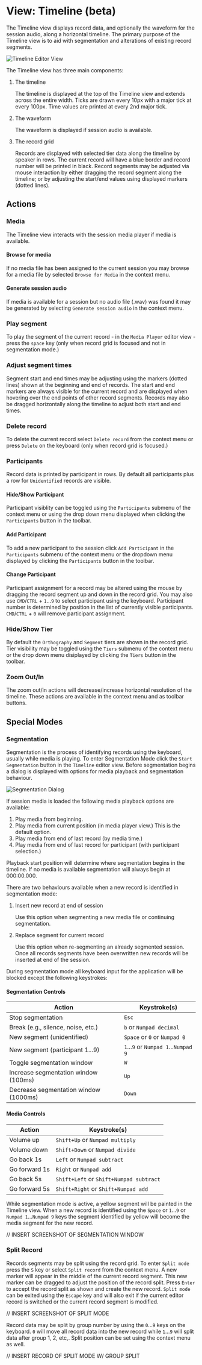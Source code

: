 # View: Timeline (beta)

The Timeline view displays record data, and optionally the waveform for the session audio, along a horizontal timeline. The primary purpose of the Timeline view is to aid with segmentation and alterations of existing record segments.

![Timeline Editor View](images/view_timeline.png "Timeline Editor View")

The Timeline view has three main components:

 1. The timeline 

    The timeline is displayed at the top of the Timeline view and extends across the entire width. Ticks are drawn every 10px with a major tick at every 100px.  Time values are printed at every 2nd major tick.  
    
 1. The waveform

    The waveform is displayed if session audio is available.  

 1. The record grid

    Records are displayed with selected tier data along the timeline by speaker in rows. The current record will have a blue border and record number will be printed in black. Record segments may be adjusted via mouse interaction by either dragging the record segment along the timeline; or by adjusting the start/end values using displayed markers (dotted lines).

## Actions

### Media

The Timeline view interacts with the session media player if media is available.

#### Browse for media

If no media file has been assigned to the current session you may browse for a media file by selected ```Browse for Media``` in the context menu.

#### Generate session audio

If media is available for a session but no audio file (.wav) was found it may be generated by selecting ```Generate session audio``` in the context menu.

### Play segment

To play the segment of the current record - in the ```Media Player``` editor view - press the ```space``` key (only when record grid is focused and not in segmentation mode.)

### Adjust segment times

Segment start and end times may be adjusting using the markers (dotted lines) shown at the beginning and end of records. The start and end markers are always visible for the current record and are displayed when hovering over the end points of other record segments. Records may also be dragged horizontally along the timeline to adjust both start and end times.

### Delete record

To delete the current record select ```Delete record``` from the context menu or press ```Delete``` on the keyboard (only when record grid is focused.)

### Participants

Record data is printed by participant in rows.  By default all participants plus a row for ``Unidentified`` records are visible.

#### Hide/Show Participant

Participant visiblity can be toggled using the ```Participants``` submenu of the context menu or using the drop down menu displayed when clicking the ```Participants``` button in the toolbar.

#### Add Participant

To add a new participant to the session click ```Add Participant``` in the ```Participants``` submenu of the context menu or the dropdown menu displayed by clicking the ```Participants``` button in the toolbar.

#### Change Participant

Participant assignment for a record may be altered using the mouse by dragging the record segment up and down in the record grid. You may also use ```CMD```/```CTRL``` + ```1```...```9``` to select participant using the keyboard. Participant number is determined by position in the list of currently visible participants.  ```CMD```/```CTRL``` + ```0``` will remove participant assignment.

### Hide/Show Tier

By default the ``Orthography``  and ``Segment`` tiers are shown in the record grid. Tier visibility may be toggled using the ```Tiers``` submenu of the context menu or the drop down menu disiplayed by clicking the ```Tiers``` button in the toolbar.

### Zoom Out/In

The zoom out/in actions will decrease/increase horizontal resolution of the timeline.  These actions are available in the context menu and as toolbar buttons.

## Special Modes 

### Segmentation

Segmentation is the process of identifying records using the keyboard, usually while media is playing.  To enter Segmentation Mode click the ```Start Segmentation``` button in the ```Timeline``` editor view.  Before segmentation begins a dialog is displayed with options for media playback and segmentation behaviour.

![Segmentation Dialog](images/segmentation_dialog.png "Segmentation Dialog")

If session media is loaded the following media playback options are available:

 1. Play media from beginning.
 1. Play media from current position (in media player view.) This is the default option.
 1. Play media from end of last record (by media time.)
 1. Play media from end of last record for participant (with participant selection.)

Playback start position will determine where segmentation begins in the timeline. If no media is available segmentation will always begin at 000:00.000.

There are two behaviours available when a new record is identified in segmentation mode:

 1. Insert new record at end of session

    Use this option when segmenting a new media file or continuing segmentation. 

 1. Replace segment for current record
 
    Use this option when re-segmenting an already segmented session.  Once all records segments have been overwritten new records will be inserted at end of the session.
    
During segmentation mode all keyboard input for the application will be blocked except the following keystrokes:

#### Segmentation Controls

| Action | Keystroke(s) |
|---|---|
| Stop segmentation | ```Esc``` | 
| Break (e.g., silence, noise, etc.) | ```b``` or ```Numpad decimal``` |
| New segment (unidentified) | ```Space``` or ```0``` or ```Numpad 0``` |
| New segment (participant 1...9) | ```1```...```9``` or ```Numpad 1```...```Numpad 9``` |
| Toggle segmentation window | ```W``` |
| Increase segmentation window (100ms) | ```Up``` |
| Decrease segmentation window (1000ms) | ```Down``` |

#### Media Controls

| Action | Keystroke(s) |
|---|---|
| Volume up | ```Shift+Up``` or ```Numpad multiply``` |
| Volume down | ```Shift+Down``` or ```Numpad divide``` |
| Go back 1s | ```Left``` or ```Numpad subtract``` |
| Go forward 1s | ```Right``` or ```Numpad add``` |
| Go back 5s | ```Shift+Left``` or ```Shift+Numpad subtract``` |
| Go forward 5s | ```Shift+Right``` or ```Shift+Numpad add``` |

While segmentation mode is active, a yellow segment will be painted in the Timeline view.  When a new record is identified using the ```Space``` or ```1```...```9``` or ```Numpad 1```...```Numpad 9``` keys the segment identified by yellow will become the media segment for the new record.

// INSERT SCREENSHOT OF SEGMENTATION WINDOW

### Split Record

Records segments may be split using the record grid. To enter ``Split mode`` press the ```S``` key or select ```Split record``` from the context menu. A new marker will appear in the middle of the current record segment.  This new marker can be dragged to adjust the position of the record split. Press ```Enter``` to accept the record split as shown and create the new record. ``Split mode`` can be exited using the ```Escape``` key and will also exit if the current editor record is switched or the current record segment is modified.

// INSERT SCREENSHOT OF SPLIT MODE

Record data may be split by group number by using the ```0```...```9``` keys on the keyboard. ```0``` will move all record data into the new record while ```1```...```9``` will split data after group 1, 2, etc,. Split position can be set using the context menu as well.

// INSERT RECORD OF SPLIT MODE W/ GROUP SPLIT